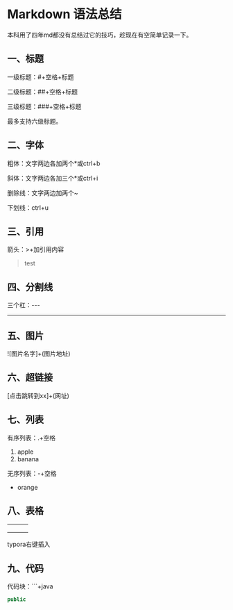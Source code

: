# Markdown 语法总结

本科用了四年md都没有总结过它的技巧，趁现在有空简单记录一下。

## 一、标题

一级标题：#+空格+标题

二级标题：##+空格+标题

三级标题：###+空格+标题

最多支持六级标题。

## 二、字体

粗体：文字两边各加两个*或ctrl+b

斜体：文字两边各加三个*或ctrl+i

删除线：文字两边加两个~

下划线：ctrl+u

## 三、引用

箭头：>+加引用内容

>test

## 四、分割线

三个杠：---

---

## 五、图片

![图片名字]+(图片地址)

## 六、超链接

 [点击跳转到xx]+(网址)

## 七、列表

有序列表：.+空格

1. apple
2. banana

无序列表：-+空格

- orange

## 八、表格

|      |      |      |
| ---- | ---- | ---- |
|      |      |      |
|      |      |      |
|      |      |      |

typora右键插入

## 九、代码

代码块：```+java

```java
public
```

